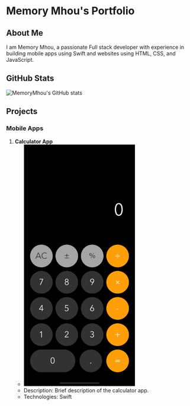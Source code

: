 # Memory Mhou's Portfolio

## About Me
I am Memory Mhou, a passionate Full stack developer with experience in building mobile apps using Swift and websites using HTML, CSS, and JavaScript.


## GitHub Stats
![MemoryMhou's GitHub stats](https://github-readme-stats.vercel.app/api?username=MemoryMhou&show_icons=true&theme=dark)

## Projects

### Mobile Apps
1. **Calculator App**
   - <img src="https://github.com/MemoryMhou/MemoryMhou/raw/main/Simulator%20Screen%20Shot%20-%20iPhone%2014%20Pro%20-%202024-03-27%20at%2015.07.08.png" alt="Calculator App Screenshot" width="300">
   - Description: Brief description of the calculator app.
   - Technologies: Swift
